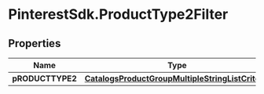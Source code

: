 # PinterestSdk.ProductType2Filter

## Properties

Name | Type | Description | Notes
------------ | ------------- | ------------- | -------------
**pRODUCTTYPE2** | [**CatalogsProductGroupMultipleStringListCriteria**](.md) |  | 


